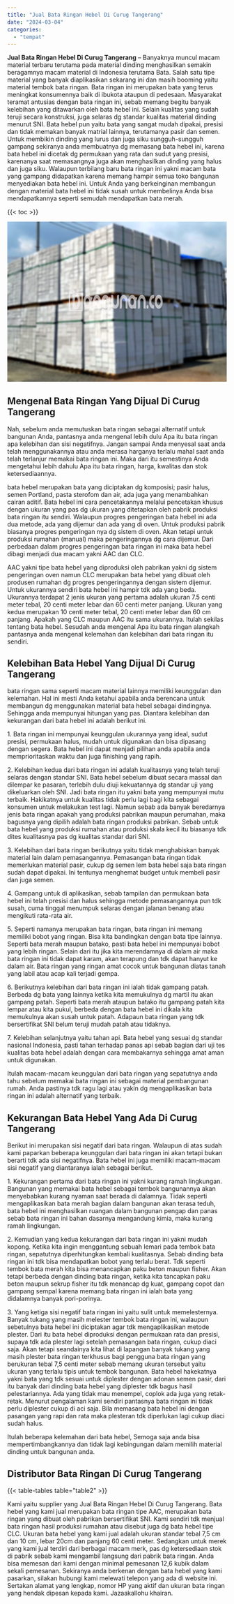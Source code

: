 ```yaml
---
title: "Jual Bata Ringan Hebel Di Curug Tangerang"
date: "2024-03-04"
categories: 
  - "tempat"
---
```


**Jual Bata Ringan Hebel Di Curug Tangerang** – Banyaknya muncul macam material terbaru terutama pada material dinding menghasilkan semakin beragamnya macam material di Indonesia terutama Bata. Salah satu tipe material yang banyak diaplikasikan sekarang ini dan masih booming yaitu material tembok bata ringan. Bata ringan ini merupakan bata yang terus meningkat konsumennya baik di ibukota ataupun di pedesaan. Masyarakat teramat antusias dengan bata ringan ini, sebab memang begitu banyak kelebihan yang ditawarkan oleh bata hebel ini. Selain kualitas yang sudah teruji secara konstruksi, juga selaras dg standar kualitas material dinding menurut SNI. Bata hebel pun yaitu bata yang sangat mudah dipakai, presisi dan tidak memakan banyak matrial lainnya, terutamanya pasir dan semen. Untuk membikin dinding yang lurus dan juga siku sungguh-sungguh gampang sekiranya anda membuatnya dg memasang bata hebel ini, karena bata hebel ini dicetak dg permukaan yang rata dan sudut yang presisi, karenanya saat memasangnya juga akan menghasilkan dinding yang halus dan juga siku. Walaupun terbilang baru bata ringan ini yakni macam bata yang gampang didapatkan karena memang hampir semua toko bangunan menyediakan bata hebel ini. Untuk Anda yang berkeinginan membangun dengan material bata hebel ini tidak susah untuk membelinya Anda bisa mendapatkannya seperti semudah mendapatkan bata merah.

{{< toc >}}

![Jual Bata Ringan Hebel Di Curug Tangerang](/images/jual-hebel-murah-44.png)

## Mengenal Bata Ringan Yang Dijual Di Curug Tangerang

Nah, sebelum anda memutuskan bata ringan sebagai alternatif untuk bangunan Anda, pantasnya anda mengenal lebih dulu Apa itu bata ringan apa kelebihan dan sisi negatifnya. Jangan sampai Anda menyesal saat anda telah menggunakannya atau anda merasa harganya terlalu mahal saat anda telah terlanjur memakai bata ringan ini. Maka dari itu semestinya Anda mengetahui lebih dahulu Apa itu bata ringan, harga, kwalitas dan stok ketersediaannya.

bata hebel merupakan bata yang diciptakan dg komposisi; pasir halus, semen Portland, pasta sterofom dan air, ada juga yang menambahkan cairan aditif. Bata hebel ini cara pencetakannya melalui pencetakan khusus dengan ukuran yang pas dg ukuran yang ditetapkan oleh pabrik produksi bata ringan itu sendiri. Walaupun progres pengeringan bata hebel ini ada dua metode, ada yang dijemur dan ada yang di oven. Untuk produksi pabrik biasanya progres pengeringan nya dg sistem di oven. Akan tetapi untuk produksi rumahan (manual) maka pengeringannya dg cara dijemur. Dari perbedaan dalam progres pengeringan bata ringan ini maka bata hebel dibagi menjadi dua macam yakni AAC dan CLC.

AAC yakni tipe bata hebel yang diproduksi oleh pabrikan yakni dg sistem pengeringan oven namun CLC merupakan bata hebel yang dibuat oleh produsen rumahan dg progres pengeringannya dengan sistem dijemur. Untuk ukurannya sendiri bata hebel ini hampir tdk ada yang beda. Ukurannya terdapat 2 jenis ukuran yang pertama adalah ukuran 7.5 centi meter tebal, 20 centi meter lebar dan 60 centi meter panjang. Ukuran yang kedua merupakan 10 centi meter tebal, 20 centi meter lebar dan 60 cm panjang. Apakah yang CLC maupun AAC itu sama ukurannya. Itulah sekilas tentang bata hebel. Sesudah anda mengenal Apa itu bata ringan alangkah pantasnya anda mengenal kelemahan dan kelebihan dari bata ringan itu sendiri.

## Kelebihan Bata Hebel Yang Dijual Di Curug Tangerang

bata ringan sama seperti macam material lainnya memiliki keunggulan dan kelemahan. Hal ini mesti Anda ketahui apabila anda berencana untuk membangun dg menggunakan material bata hebel sebagai dindingnya. Sehingga anda mempunyai hitungan yang pas. Diantara kelebihan dan kekurangan dari bata hebel ini adalah berikut ini.

1\. Bata ringan ini mempunyai keunggulan ukurannya yang ideal, sudut presisi, permukaan halus, mudah untuk digunakan dan bisa dipasang dengan segera. Bata hebel ini dapat menjadi pilihan anda apabila anda memprioritaskan waktu dan juga finishing yang rapih.

2\. Kelebihan kedua dari bata ringan ini adalah kualitasnya yang telah teruji selaras dengan standar SNI. Bata hebel sebelum dibuat secara massal dan dilempar ke pasaran, terlebih dulu diuji kekuatannya dg standar uji yang dikeluarkan oleh SNI. Jadi bata ringan itu yakni bata yang mempunyai mutu terbaik. Hakikatnya untuk kualitas tidak perlu lagi bagi kita sebagai konsumen untuk melakukan test lagi. Namun sebab ada banyak beredarnya jenis bata ringan apakah yang produksi pabrikan maupun perumahan, maka bagusnya yang dipilih adalah bata ringan produksi pabrikan. Sebab untuk bata hebel yang produksi rumahan atau produksi skala kecil itu biasanya tdk dites kualitasnya pas dg kualitas standar dari SNI.

3\. Kelebihan dari bata ringan berikutnya yaitu tidak menghabiskan banyak material lain dalam pemasangannya. Pemasangan bata ringan tidak memerlukan material pasir, cukup dg semen lem bata hebel saja bata ringan sudah dapat dipakai. Ini tentunya menghemat budget untuk membeli pasir dan juga semen.

4\. Gampang untuk di aplikasikan, sebab tampilan dan permukaan bata hebel ini telah presisi dan halus sehingga metode pemasangannya pun tdk susah, cuma tinggal menumpuk selaras dengan jalanan benang atau mengikuti rata-rata air.

5\. Seperti namanya merupakan bata ringan, bata ringan ini memang memiliki bobot yang ringan. Bisa kita bandingkan dengan bata tipe lainnya. Seperti bata merah maupun batako, pasti bata hebel ini mempunyai bobot yang lebih ringan. Selain dari itu jika kita merendamnya di dalam air maka bata ringan ini tidak dapat karam, akan terapung dan tdk dapat hanyut ke dalam air. Bata ringan yang ringan amat cocok untuk bangunan diatas tanah yang labil atau acap kali terjadi gempa.

6\. Berikutnya kelebihan dari bata ringan ini ialah tidak gampang patah. Berbeda dg bata yang lainnya ketika kita memukulnya dg martil itu akan gampang patah. Seperti bata merah ataupun batako itu gampang patah kita lempar atau kita pukul, berbeda dengan bata hebel ini dikala kita memukulnya akan susah untuk patah. Adapaun bata ringan yang tdk bersertifikat SNI belum teruji mudah patah atau tidaknya.

7\. Kelebihan selanjutnya yaitu tahan api. Bata hebel yang sesuai dg standar nasional Indonesia, pasti tahan terhadap panas api sebab bagian dari uji tes kualitas bata hebel adalah dengan cara membakarnya sehingga amat aman untuk digunakan.

Itulah macam-macam keunggulan dari bata ringan yang sepatutnya anda tahu sebelum memakai bata ringan ini sebagai material pembangunan rumah. Anda pastinya tdk ragu lagi atau yakin dg mengaplikasikan bata ringan ini adalah alternatif yang terbaik.

## Kekurangan Bata Hebel Yang Ada Di Curug Tangerang

Berikut ini merupakan sisi negatif dari bata ringan. Walaupun di atas sudah kami paparkan beberapa keunggulan dari bata ringan ini akan tetapi bukan berarti tdk ada sisi negatifnya. Bata hebel ini juga memiliki macam-macam sisi negatif yang diantaranya ialah sebagai berikut.

1\. Kekurangan pertama dari bata ringan ini yakni kurang ramah lingkungan. Bangunan yang memakai bata hebel sebagai tembok bangunannya akan menyebabkan kurang nyaman saat berada di dalamnya. Tidak seperti mengaplikasikan bata merah bagian dalam bangunan akan terasa teduh, bata hebel ini menghasilkan ruangan dalam bangunan pengap dan panas sebab bata ringan ini bahan dasarnya mengandung kimia, maka kurang ramah lingkungan.

2\. Kemudian yang kedua kekurangan dari bata ringan ini yakni mudah kopong. Ketika kita ingin menggantung sebuah lemari pada tembok bata ringan, sepatutnya diperhitungkan kembali kualitasnya. Sebab dinding bata ringan ini tdk bisa mendapatkan bobot yang terlalu berat. Tdk seperti tembok bata merah kita bisa menancapkan paku beton maupun fisher. Akan tetapi berbeda dengan dinding bata ringan, ketika kita tancapkan paku beton maupun sekrup fisher itu tdk menancap dg kuat, gampang copot dan gampang sempal karena memang bata ringan ini ialah bata yang didalamnya banyak pori-porinya.

3\. Yang ketiga sisi negatif bata ringan ini yaitu sulit untuk memelesternya. Banyak tukang yang masih melester tembok bata ringan ini, walaupun sebetulnya bata hebel ini diciptakan agar tdk mengaplikasikan metode plester. Dari itu bata hebel diproduksi dengan permukaan rata dan presisi, supaya tdk ada plester lagi setelah pemasangan bata ringan, cukup diaci saja. Akan tetapi seandainya kita lihat di lapangan banyak tukang yang masih plester bata ringan terkhusus bagi pengguna bata ringan yang berukuran tebal 7,5 centi meter sebab memang ukuran tersebut yaitu ukuran yang terlalu tipis untuk tembok bangunan. Bata hebel hakekatnya yakni bata yang tdk sesuai untuk diplester dengan adonan semen pasir, dari itu banyak dari dinding bata hebel yang diplester tdk bagus hasil pelestariannya. Ada yang tidak mau menempel, coplok ada juga yang retak-retak. Menurut pengalaman kami sendiri pantasnya bata ringan ini tidak perlu diplester cukup di aci saja. Bila memasang bata hebel ini dengan pasangan yang rapi dan rata maka plesteran tdk diperlukan lagi cukup diaci sudah halus.

Itulah beberapa kelemahan dari bata hebel, Semoga saja anda bisa mempertimbangkannya dan tidak lagi kebingungan dalam memilih material dinding untuk bangunan anda.

## Distributor Bata Ringan Di Curug Tangerang

{{< table-tables table="table2" >}}

Kami yaitu supplier yang Jual Bata Ringan Hebel Di Curug Tangerang. Bata hebel yang kami jual merupakan bata ringan tipe AAC, merupakan bata ringan yang dibuat oleh pabrikan bersertifikat SNI. Kami sendiri tdk menjual bata ringan hasil produksi rumahan atau disebut juga dg bata hebel tipe CLC. Ukuran bata hebel yang kami jual adalah ukuran standar tebal 7,5 cm dan 10 cm, lebar 20cm dan panjang 60 centi meter. Sedangkan untuk merek yang kami jual terdiri dari berbagai macam merk, pas dg ketersediaan stok di pabrik sebab kami mengambil langsung dari pabrik bata ringan. Anda bisa memesan dari kami dengan minimal pemesanan 12,6 kubik dalam sekali pemesanan. Sekiranya anda berkenan dengan bata hebel yang kami pasarkan, silakan hubungi kami melewati telepon yang ada di website ini. Sertakan alamat yang lengkap, nomor HP yang aktif dan ukuran bata ringan yang hendak dipesan kepada kami. Jazaakallohu khairan.
